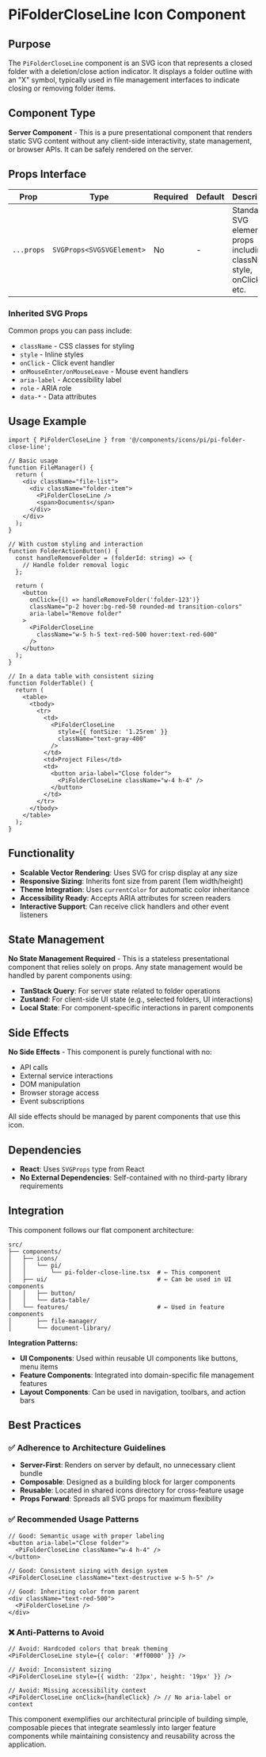 # PiFolderCloseLine Icon Component

## Purpose
The `PiFolderCloseLine` component is an SVG icon that represents a closed folder with a deletion/close action indicator. It displays a folder outline with an "X" symbol, typically used in file management interfaces to indicate closing or removing folder items.

## Component Type
**Server Component** - This is a pure presentational component that renders static SVG content without any client-side interactivity, state management, or browser APIs. It can be safely rendered on the server.

## Props Interface

| Prop | Type | Required | Default | Description |
|------|------|----------|---------|-------------|
| `...props` | `SVGProps<SVGSVGElement>` | No | - | Standard SVG element props including className, style, onClick, etc. |

### Inherited SVG Props
Common props you can pass include:
- `className` - CSS classes for styling
- `style` - Inline styles
- `onClick` - Click event handler
- `onMouseEnter/onMouseLeave` - Mouse event handlers
- `aria-label` - Accessibility label
- `role` - ARIA role
- `data-*` - Data attributes

## Usage Example

```tsx
import { PiFolderCloseLine } from '@/components/icons/pi/pi-folder-close-line';

// Basic usage
function FileManager() {
  return (
    <div className="file-list">
      <div className="folder-item">
        <PiFolderCloseLine />
        <span>Documents</span>
      </div>
    </div>
  );
}

// With custom styling and interaction
function FolderActionButton() {
  const handleRemoveFolder = (folderId: string) => {
    // Handle folder removal logic
  };

  return (
    <button 
      onClick={() => handleRemoveFolder('folder-123')}
      className="p-2 hover:bg-red-50 rounded-md transition-colors"
      aria-label="Remove folder"
    >
      <PiFolderCloseLine 
        className="w-5 h-5 text-red-500 hover:text-red-600" 
      />
    </button>
  );
}

// In a data table with consistent sizing
function FolderTable() {
  return (
    <table>
      <tbody>
        <tr>
          <td>
            <PiFolderCloseLine 
              style={{ fontSize: '1.25rem' }}
              className="text-gray-400"
            />
          </td>
          <td>Project Files</td>
          <td>
            <button aria-label="Close folder">
              <PiFolderCloseLine className="w-4 h-4" />
            </button>
          </td>
        </tr>
      </tbody>
    </table>
  );
}
```

## Functionality
- **Scalable Vector Rendering**: Uses SVG for crisp display at any size
- **Responsive Sizing**: Inherits font size from parent (1em width/height)
- **Theme Integration**: Uses `currentColor` for automatic color inheritance
- **Accessibility Ready**: Accepts ARIA attributes for screen readers
- **Interactive Support**: Can receive click handlers and other event listeners

## State Management
**No State Management Required** - This is a stateless presentational component that relies solely on props. Any state management would be handled by parent components using:
- **TanStack Query**: For server state related to folder operations
- **Zustand**: For client-side UI state (e.g., selected folders, UI interactions)
- **Local State**: For component-specific interactions in parent components

## Side Effects
**No Side Effects** - This component is purely functional with no:
- API calls
- External service interactions  
- DOM manipulation
- Browser storage access
- Event subscriptions

All side effects should be managed by parent components that use this icon.

## Dependencies
- **React**: Uses `SVGProps` type from React
- **No External Dependencies**: Self-contained with no third-party library requirements

## Integration
This component follows our flat component architecture:

```
src/
├── components/
│   ├── icons/
│   │   └── pi/
│   │       └── pi-folder-close-line.tsx  # ← This component
│   ├── ui/                               # ← Can be used in UI components
│   │   ├── button/
│   │   └── data-table/
│   └── features/                         # ← Used in feature components
│       ├── file-manager/
│       └── document-library/
```

**Integration Patterns:**
- **UI Components**: Used within reusable UI components like buttons, menu items
- **Feature Components**: Integrated into domain-specific file management features
- **Layout Components**: Can be used in navigation, toolbars, and action bars

## Best Practices

### ✅ Adherence to Architecture Guidelines
- **Server-First**: Renders on server by default, no unnecessary client bundle
- **Composable**: Designed as a building block for larger components
- **Reusable**: Located in shared icons directory for cross-feature usage
- **Props Forward**: Spreads all SVG props for maximum flexibility

### ✅ Recommended Usage Patterns
```tsx
// Good: Semantic usage with proper labeling
<button aria-label="Close folder">
  <PiFolderCloseLine className="w-4 h-4" />
</button>

// Good: Consistent sizing with design system
<PiFolderCloseLine className="text-destructive w-5 h-5" />

// Good: Inheriting color from parent
<div className="text-red-500">
  <PiFolderCloseLine />
</div>
```

### ❌ Anti-Patterns to Avoid
```tsx
// Avoid: Hardcoded colors that break theming
<PiFolderCloseLine style={{ color: '#ff0000' }} />

// Avoid: Inconsistent sizing
<PiFolderCloseLine style={{ width: '23px', height: '19px' }} />

// Avoid: Missing accessibility context
<PiFolderCloseLine onClick={handleClick} /> // No aria-label or context
```

This component exemplifies our architectural principle of building simple, composable pieces that integrate seamlessly into larger feature components while maintaining consistency and reusability across the application.